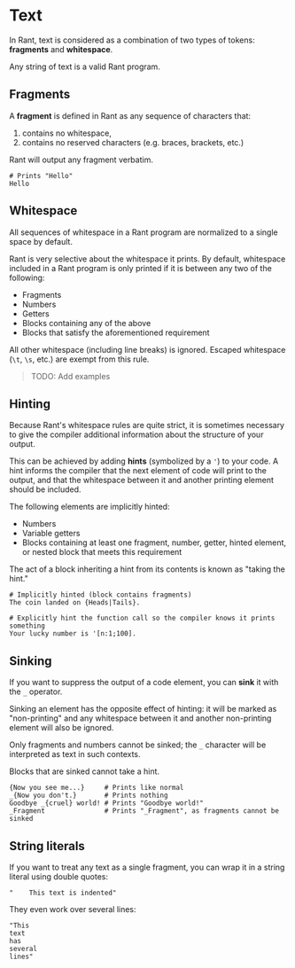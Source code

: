 # Text

In Rant, text is considered as a combination of two types of tokens: **fragments** and **whitespace**.

Any string of text is a valid Rant program.

## Fragments

A **fragment** is defined in Rant as any sequence of characters that:
1. contains no whitespace,
2. contains no reserved characters (e.g. braces, brackets, etc.)

Rant will output any fragment verbatim.

```rant
# Prints "Hello"
Hello
```

## Whitespace

All sequences of whitespace in a Rant program are normalized to a single space by default.

Rant is very selective about the whitespace it prints. By default, whitespace included in a Rant program is only printed if it is between any two of the following:
* Fragments
* Numbers
* Getters
* Blocks containing any of the above
* Blocks that satisfy the aforementioned requirement

All other whitespace (including line breaks) is ignored. Escaped whitespace (`\t`, `\s`, etc.) are exempt from this rule.

> TODO: Add examples

## Hinting

Because Rant's whitespace rules are quite strict, it is sometimes necessary to give the compiler additional information about the structure of your output.

This can be achieved by adding **hints** (symbolized by a `'`) to your code. 
A hint informs the compiler that the next element of code will print to the output, and that the whitespace between it and another printing element should be included.

The following elements are implicitly hinted:

* Numbers
* Variable getters
* Blocks containing at least one fragment, number, getter, hinted element, or nested block that meets this requirement

The act of a block inheriting a hint from its contents is known as "taking the hint."

```rant
# Implicitly hinted (block contains fragments)
The coin landed on {Heads|Tails}.

# Explicitly hint the function call so the compiler knows it prints something
Your lucky number is '[n:1;100].
```

## Sinking

If you want to suppress the output of a code element, you can **sink** it with the `_` operator.

Sinking an element has the opposite effect of hinting: it will be marked as "non-printing" and any whitespace between it and another non-printing element will also be ignored.

Only fragments and numbers cannot be sinked; the `_` character will be interpreted as text in such contexts.

Blocks that are sinked cannot take a hint.

```rant
{Now you see me...}     # Prints like normal
_{Now you don't.}       # Prints nothing
Goodbye _{cruel} world! # Prints "Goodbye world!"
_Fragment               # Prints "_Fragment", as fragments cannot be sinked
```


## String literals

If you want to treat any text as a single fragment, you can wrap it in a string literal using double quotes:

```rant
"    This text is indented"
```

They even work over several lines:

```rant
"This
text
has
several
lines"
```